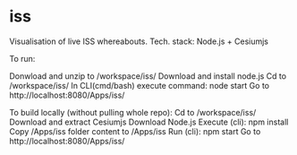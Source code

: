 # iss
Visualisation of live ISS whereabouts. Tech. stack: Node.js + Cesiumjs

To run:

Donwload and unzip to /workspace/iss/
Download and install node.js
Cd to /workspace/iss/
In CLI(cmd/bash) execute command: node start
Go to http://localhost:8080/Apps/iss/

To build locally (without pulling whole repo):
Cd to /workspace/iss/
Download and extract Cesiumjs
Download Node.js
Execute (cli): npm install
Copy /Apps/iss folder content to /Apps/iss
Run (cli): npm start
Go to http://localhost:8080/Apps/iss/
